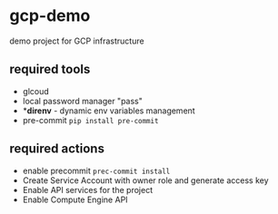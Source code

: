 # gcp-demo
demo project for GCP infrastructure


## required tools
- glcoud
- local password manager "pass"
- ***direnv** - dynamic env variables management
- pre-commit `pip install pre-commit`

## required actions
- enable precommit `prec-commit install`
- Create Service Account with owner role and generate access key
- Enable API services for the project
- Enable Compute Engine API
